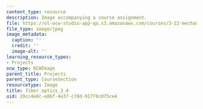 ```yaml
---
content_type: resource
description: Image accompanying a course assignment.
file: https://ol-ocw-studio-app-qa.s3.amazonaws.com/courses/3-22-mechanical-behavior-of-materials-spring-2008/29cc4e8ce86f4e37c78d91778c075ce4_fiber_optics_3_4.jpg
file_type: image/jpeg
image_metadata:
  caption: ''
  credit: ''
  image-alt: ''
learning_resource_types:
- Projects
ocw_type: OCWImage
parent_title: Projects
parent_type: CourseSection
resourcetype: Image
title: fiber_optics_3_4
uid: 29cc4e8c-e86f-4e37-c78d-91778c075ce4
---
```

